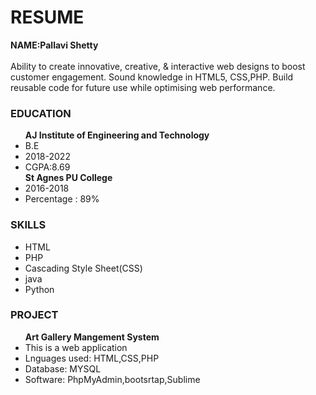 
<!DOCTYPE html>
<head>
    <title>BIBLIOGRAPHY</title>
    <link rel="stylesheet" type="text/css" href="/A4.css">
    
   </head>
   <body>
    <h1>RESUME</h1>
    
  <p><b>NAME:Pallavi Shetty</b><br><br>
        Ability to create innovative, creative, & interactive web designs to boost customer engagement. Sound knowledge in HTML5, CSS,PHP. Build reusable code for future use while optimising web performance. </p>

    
   <div class="education">
        <h3>EDUCATION</h3>
        <ul>
           <b>  AJ Institute of Engineering and Technology</b>
           <li>B.E</li>
           <li>2018-2022</li>
           <li>CGPA:8.69</li>
           <b>St Agnes PU College </b>
           <li>2016-2018</li>
           <li>Percentage : 89% </li>  
            
  </ul>
   </div>
    <div class="skills">
        <h3>SKILLS</h3>
        <ul>
            <li>HTML</li>
            <li>PHP</li>
            <li>Cascading Style Sheet(CSS)</li>
            <li>java</li>
            <li>Python</li>
        </ul>
    </div>
   
 <div class="project">
        <h3>PROJECT</h3>
   
 <ul>
        <b> Art Gallery Mangement System</b>
        <li>This is a web application</li>
        <li>Lnguages used: HTML,CSS,PHP</li>
        <li>Database: MYSQL</li>
        <li>Software: PhpMyAdmin,bootsrtap,Sublime</li>
    </ul>
    </div> 
    
  <footer>
        <p style="background-color: rgb(10, 111, 129);"></p>
      </footer>
 
</body>   
</html>
